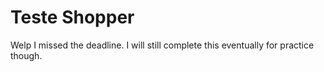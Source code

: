 # Teste Shopper

Welp I missed the deadline. I will still complete this eventually for practice
though.
